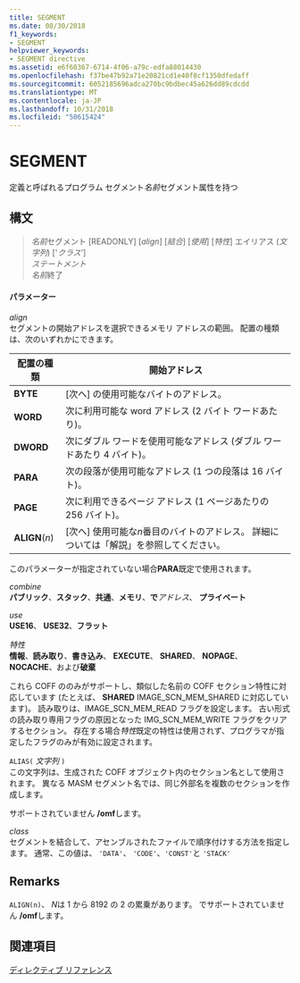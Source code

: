 ```yaml
---
title: SEGMENT
ms.date: 08/30/2018
f1_keywords:
- SEGMENT
helpviewer_keywords:
- SEGMENT directive
ms.assetid: e6f68367-6714-4f06-a79c-edfa88014430
ms.openlocfilehash: f37be47b92a71e20821cd1e40f8cf1350dfedaff
ms.sourcegitcommit: 6052185696adca270bc9bdbec45a626dd89cdcdd
ms.translationtype: MT
ms.contentlocale: ja-JP
ms.lasthandoff: 10/31/2018
ms.locfileid: "50615424"
---
```

# <a name="segment"></a>SEGMENT

定義と呼ばれるプログラム セグメント*名前*セグメント属性を持つ

## <a name="syntax"></a>構文

> *名前*セグメント [READONLY] [*align*] [*結合*] [*使用*] [*特性*] エイリアス (*文字列*) ['*クラス*']<br/>
> *ステートメント*<br/>
> *名前*終了

#### <a name="parameters"></a>パラメーター

*align*<br/>
セグメントの開始アドレスを選択できるメモリ アドレスの範囲。 配置の種類は、次のいずれかにできます。

|配置の種類|開始アドレス|
|----------------|----------------------|
|**BYTE**|[次へ] の使用可能なバイトのアドレス。|
|**WORD**|次に利用可能な word アドレス (2 バイト ワードあたり)。|
|**DWORD**|次にダブル ワードを使用可能なアドレス (ダブル ワードあたり 4 バイト)。|
|**PARA**|次の段落が使用可能なアドレス (1 つの段落は 16 バイト)。|
|**PAGE**|次に利用できるページ アドレス (1 ページあたりの 256 バイト)。|
|**ALIGN**(*n*)|[次へ] 使用可能な*n*番目のバイトのアドレス。 詳細については「解説」を参照してください。|

このパラメーターが指定されていない場合**PARA**既定で使用されます。

*combine*<br/>
**パブリック**、**スタック**、**共通**、**メモリ**、**で**<em>アドレス</em>、 **プライベート**

*use*<br/>
**USE16**、 **USE32**、**フラット**

*特性*<br/>
**情報**、**読み取り**、**書き込み**、 **EXECUTE**、 **SHARED**、 **NOPAGE**、 **NOCACHE**、および**破棄**

これら COFF ののみがサポートし、類似した名前の COFF セクション特性に対応しています (たとえば、 **SHARED** IMAGE_SCN_MEM_SHARED に対応しています)。 読み取りは、IMAGE_SCN_MEM_READ フラグを設定します。 古い形式の読み取り専用フラグの原因となった IMG_SCN_MEM_WRITE フラグをクリアするセクション。 存在する場合*特性*既定の特性は使用されず、プログラマが指定したフラグのみが有効に設定されます。

`ALIAS(` *文字列* `)`<br/>
この文字列は、生成された COFF オブジェクト内のセクション名として使用されます。  異なる MASM セグメント名では、同じ外部名を複数のセクションを作成します。

サポートされていません **/omf**します。

*class*<br/>
セグメントを結合して、アセンブルされたファイルで順序付けする方法を指定します。 通常、この値は、 `'DATA'`、 `'CODE'`、`'CONST'`と `'STACK'`

## <a name="remarks"></a>Remarks

`ALIGN(n)`、 *N*は 1 から 8192 の 2 の累乗があります。 でサポートされていません **/omf**します。

## <a name="see-also"></a>関連項目

[ディレクティブ リファレンス](../../assembler/masm/directives-reference.md)<br/>